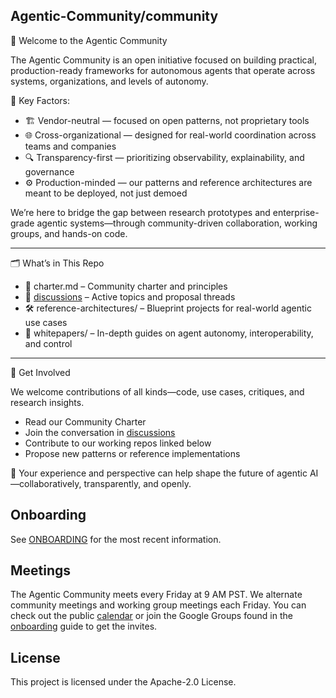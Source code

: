 ## Agentic-Community/community

🤖 Welcome to the Agentic Community

The Agentic Community is an open initiative focused on building practical, production-ready frameworks for autonomous
agents that operate across systems, organizations, and levels of autonomy.

🧭 Key Factors:

- 🏗️ Vendor-neutral — focused on open patterns, not proprietary tools
- 🌐 Cross-organizational — designed for real-world coordination across teams and companies
- 🔍 Transparency-first — prioritizing observability, explainability, and governance
- ⚙️ Production-minded — our patterns and reference architectures are meant to be deployed, not just demoed

We’re here to bridge the gap between research prototypes and enterprise-grade agentic systems—through community-driven
collaboration, working groups, and hands-on code.

---

🗂️ What’s in This Repo

- 📜 charter.md – Community charter and principles
- 💬 [discussions](https://github.com/agentic-community/community/discussions) – Active topics and proposal threads
- 🛠️ reference-architectures/ – Blueprint projects for real-world agentic use cases
- 📄 whitepapers/ – In-depth guides on agent autonomy, interoperability, and control

---

🚀 Get Involved

We welcome contributions of all kinds—code, use cases, critiques, and research insights.

- Read our Community Charter
- Join the conversation in [discussions](https://github.com/agentic-community/community/discussions)
- Contribute to our working repos linked below
- Propose new patterns or reference implementations

🧠 Your experience and perspective can help shape the future of agentic AI—collaboratively, transparently, and openly.

## Onboarding

See [ONBOARDING](ONBOARDING.md) for the most recent information.

## Meetings

The Agentic Community meets every Friday at 9 AM PST. We alternate community meetings and working group meetings each
Friday. You can check out the
public [calendar](https://calendar.google.com/calendar/u/0/embed?src=c_c2c61707db4ec15fc107e5d0f2e18714f06fe8b12c85812f0c6b99321ae4d354@group.calendar.google.com&ctz=America/Los_Angeles)
or join the Google Groups found in the [onboarding](ONBOARDING.md) guide to get the invites.

## License

This project is licensed under the Apache-2.0 License.

